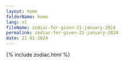 ```yaml
---
layout: home
folderName: home
lang: nl
fileName: zodiac-for-given-21-january-2024
permalink: zodiac-for-given-21-january-2024
date: 21-01-2024
---
```

{% include zodiac.html %}
